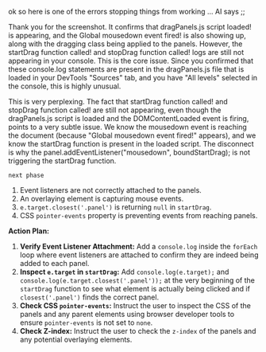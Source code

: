 ok so here is one of the errors stopping things from working ... 
AI says ;; 

Thank you for the screenshot. It confirms that dragPanels.js script loaded! is appearing, and the Global mousedown event fired! is also showing up, along with the dragging class being applied to the panels.
However, the startDrag function called! and stopDrag function called! logs are still not appearing in your console. This is the core issue.
Since you confirmed that these console.log statements are present in the dragPanels.js file that is loaded in your DevTools "Sources" tab, and you have "All levels" selected in the console, this is highly unusual.

This is very perplexing. The fact that startDrag function called! and stopDrag function called! are still not appearing, even though the dragPanels.js script is loaded and the DOMContentLoaded event is firing, points to a very subtle issue.
We know the mousedown event is reaching the document (because "Global mousedown event fired!" appears), and we know the startDrag function is present in the loaded script. The disconnect is why the panel.addEventListener("mousedown", boundStartDrag); is not triggering the startDrag function.

    next phase 
1.  Event listeners are not correctly attached to the panels.
2.  An overlaying element is capturing mouse events.
3.  `e.target.closest('.panel')` is returning `null` in `startDrag`.
4.  CSS `pointer-events` property is preventing events from reaching panels.

**Action Plan:**
1.  **Verify Event Listener Attachment:** Add a `console.log` inside the `forEach` loop where event listeners are attached to confirm they are indeed being added to each panel.
2.  **Inspect `e.target` in `startDrag`:** Add `console.log(e.target);` and `console.log(e.target.closest('.panel'));` at the very beginning of the `startDrag` function to see what element is actually being clicked and if `closest('.panel')` finds the correct panel.
3.  **Check CSS `pointer-events`:** Instruct the user to inspect the CSS of the panels and any parent elements using browser developer tools to ensure `pointer-events` is not set to `none`.
4.  **Check Z-index:** Instruct the user to check the `z-index` of the panels and any potential overlaying elements.





